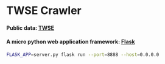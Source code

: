 # TWSE Crawler
#### Public data: [**TWSE**](http://mops.twse.com.tw/mops/web/index)
#### A micro python web application framework: [**Flask**](http://flask.pocoo.org/)
```sh
FLASK_APP=server.py flask run --port=8888 --host=0.0.0.0
```
